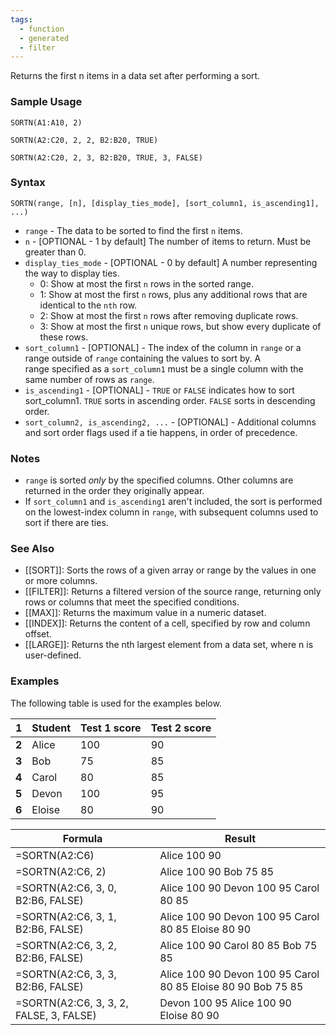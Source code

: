 ```yaml
---
tags:
  - function
  - generated
  - filter
---
```


Returns the first n items in a data set after performing a sort.

### Sample Usage

`SORTN(A1:A10, 2)`

`SORTN(A2:C20, 2, 2, B2:B20, TRUE)`

`SORTN(A2:C20, 2, 3, B2:B20, TRUE, 3, FALSE)`

### Syntax

`SORTN(range, [n], [display_ties_mode], [sort_column1, is_ascending1], ...)`

* `range` - The data to be sorted to find the first `n` items.
* `n` - [OPTIONAL - 1 by default] The number of items to return. Must be greater than 0.
* `display_ties_mode` - [OPTIONAL - 0 by default] A number representing the way to display ties.
  + 0: Show at most the first `n` rows in the sorted range.
  + 1: Show at most the first `n` rows, plus any additional rows that are identical to the `nth` row.
  + 2: Show at most the first `n` rows after removing duplicate rows.
  + 3: Show at most the first `n` unique rows, but show every duplicate of these rows.
* `sort_column1` - [OPTIONAL] - The index of the column in `range` or a range outside of `range` containing the values to sort by. A range specified as a `sort_column1` must be a single column with the same number of rows as `range`.
* `is_ascending1` - [OPTIONAL] - `TRUE` or `FALSE` indicates how to sort sort\_column1. `TRUE` sorts in ascending order. `FALSE` sorts in descending order.
* `sort_column2, is_ascending2, ...` - [OPTIONAL] - Additional columns and sort order flags used if a tie happens, in order of precedence.

### Notes

* `range` is sorted *only* by the specified columns. Other columns are returned in the order they originally appear.
* If `sort_column1` and `is_ascending1` aren't included, the sort is performed on the lowest-index column in `range`, with subsequent columns used to sort if there are ties.

### See Also

* [[SORT]]: Sorts the rows of a given array or range by the values in one or more columns.
* [[FILTER]]: Returns a filtered version of the source range, returning only rows or columns that meet the specified conditions.
* [[MAX]]: Returns the maximum value in a numeric dataset.
* [[INDEX]]: Returns the content of a cell, specified by row and column offset.
* [[LARGE]]: Returns the nth largest element from a data set, where n is user-defined.

### Examples

The following table is used for the examples below.

| 1 | Student | Test 1 score | Test 2 score |
| --- | --- | --- | --- |
| **2** | Alice | 100 | 90 |
| **3** | Bob | 75 | 85 |
| **4** | Carol | 80 | 85 |
| **5** | Devon | 100 | 95 |
| **6** | Eloise | 80 | 90 |

| Formula | Result |
| --- | --- |
| =SORTN(A2:C6) | Alice 100 90 |
| =SORTN(A2:C6, 2) | Alice 100 90  Bob 75 85 |
| =SORTN(A2:C6, 3, 0, B2:B6, FALSE) | Alice 100 90  Devon 100 95  Carol 80 85 |
| =SORTN(A2:C6, 3, 1, B2:B6, FALSE) | Alice 100 90  Devon 100 95  Carol 80 85  Eloise 80 90 |
| =SORTN(A2:C6, 3, 2, B2:B6, FALSE) | Alice 100 90  Carol 80 85  Bob 75 85 |
| =SORTN(A2:C6, 3, 3, B2:B6, FALSE) | Alice 100 90  Devon 100 95  Carol 80 85  Eloise 80 90  Bob 75 85 |
| =SORTN(A2:C6, 3, 3, 2, FALSE, 3, FALSE) | Devon 100 95  Alice 100 90  Eloise 80 90 |